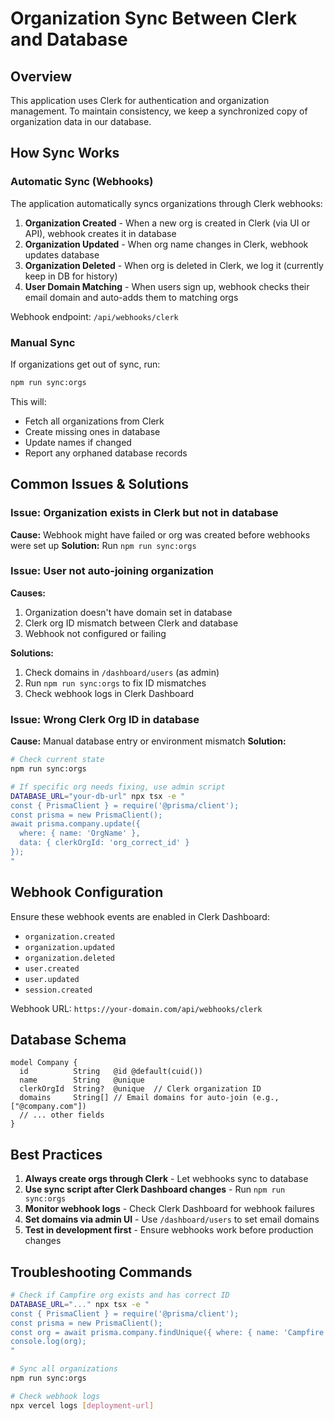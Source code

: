 # Organization Sync Between Clerk and Database

## Overview
This application uses Clerk for authentication and organization management. To maintain consistency, we keep a synchronized copy of organization data in our database.

## How Sync Works

### Automatic Sync (Webhooks)
The application automatically syncs organizations through Clerk webhooks:

1. **Organization Created** - When a new org is created in Clerk (via UI or API), webhook creates it in database
2. **Organization Updated** - When org name changes in Clerk, webhook updates database
3. **Organization Deleted** - When org is deleted in Clerk, we log it (currently keep in DB for history)
4. **User Domain Matching** - When users sign up, webhook checks their email domain and auto-adds them to matching orgs

Webhook endpoint: `/api/webhooks/clerk`

### Manual Sync
If organizations get out of sync, run:
```bash
npm run sync:orgs
```

This will:
- Fetch all organizations from Clerk
- Create missing ones in database
- Update names if changed
- Report any orphaned database records

## Common Issues & Solutions

### Issue: Organization exists in Clerk but not in database
**Cause:** Webhook might have failed or org was created before webhooks were set up
**Solution:** Run `npm run sync:orgs`

### Issue: User not auto-joining organization
**Causes:**
1. Organization doesn't have domain set in database
2. Clerk org ID mismatch between Clerk and database
3. Webhook not configured or failing

**Solutions:**
1. Check domains in `/dashboard/users` (as admin)
2. Run `npm run sync:orgs` to fix ID mismatches
3. Check webhook logs in Clerk Dashboard

### Issue: Wrong Clerk Org ID in database
**Cause:** Manual database entry or environment mismatch
**Solution:** 
```bash
# Check current state
npm run sync:orgs

# If specific org needs fixing, use admin script
DATABASE_URL="your-db-url" npx tsx -e "
const { PrismaClient } = require('@prisma/client');
const prisma = new PrismaClient();
await prisma.company.update({
  where: { name: 'OrgName' },
  data: { clerkOrgId: 'org_correct_id' }
});
"
```

## Webhook Configuration
Ensure these webhook events are enabled in Clerk Dashboard:
- `organization.created`
- `organization.updated` 
- `organization.deleted`
- `user.created`
- `user.updated`
- `session.created`

Webhook URL: `https://your-domain.com/api/webhooks/clerk`

## Database Schema
```prisma
model Company {
  id          String   @id @default(cuid())
  name        String   @unique
  clerkOrgId  String?  @unique  // Clerk organization ID
  domains     String[] // Email domains for auto-join (e.g., ["@company.com"])
  // ... other fields
}
```

## Best Practices

1. **Always create orgs through Clerk** - Let webhooks sync to database
2. **Use sync script after Clerk Dashboard changes** - Run `npm run sync:orgs`
3. **Monitor webhook logs** - Check Clerk Dashboard for webhook failures
4. **Set domains via admin UI** - Use `/dashboard/users` to set email domains
5. **Test in development first** - Ensure webhooks work before production changes

## Troubleshooting Commands

```bash
# Check if Campfire org exists and has correct ID
DATABASE_URL="..." npx tsx -e "
const { PrismaClient } = require('@prisma/client');
const prisma = new PrismaClient();
const org = await prisma.company.findUnique({ where: { name: 'Campfire' }});
console.log(org);
"

# Sync all organizations
npm run sync:orgs

# Check webhook logs
npx vercel logs [deployment-url]
```
